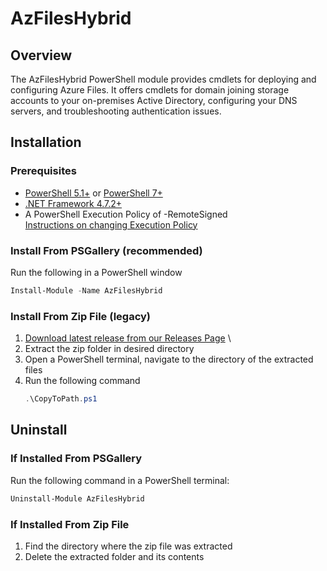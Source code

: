 # AzFilesHybrid
## Overview
The AzFilesHybrid PowerShell module provides cmdlets for deploying and configuring Azure Files. It offers cmdlets for domain joining storage accounts to your on-premises Active Directory, configuring your DNS servers, and troubleshooting  authentication issues. 
## Installation
### Prerequisites
- [PowerShell 5.1+](https://learn.microsoft.com/en-us/powershell/scripting/install/installing-powershell-on-windows?view=powershell-5.1) or [PowerShell 7+](https://learn.microsoft.com/en-us/powershell/scripting/install/installing-powershell-on-windows?view=powershell-7.5#install-powershell-using-winget-recommended)
- [.NET Framework 4.7.2+](https://dotnet.microsoft.com/en-us/download/dotnet-framework/net472)
- A PowerShell Execution Policy of -RemoteSigned \
  [Instructions on changing Execution Policy](https://learn.microsoft.com/en-us/powershell/module/microsoft.powershell.security/set-executionpolicy?view=powershell-7.5)
### Install From PSGallery (recommended)
Run the following in a PowerShell window
```powershell
Install-Module -Name AzFilesHybrid
```
### Install From Zip File (legacy)
1. [Download latest release from our Releases Page](https://github.com/Azure-Samples/azure-files-samples/releases) \
2. Extract the zip folder in desired directory
3. Open a PowerShell terminal, navigate to the directory of the extracted files
4. Run the following command
   ```powershell
   .\CopyToPath.ps1
   ```
## Uninstall
### If Installed From PSGallery
Run the following command in a PowerShell terminal:

```powershell
Uninstall-Module AzFilesHybrid
```
### If Installed From Zip File
1. Find the directory where the zip file was extracted
2. Delete the extracted folder and its contents
